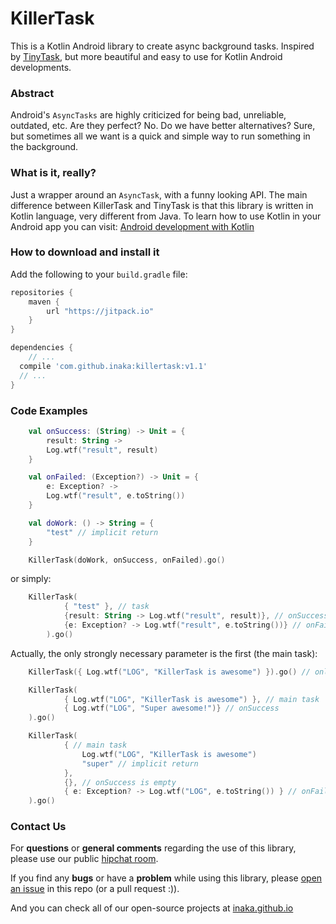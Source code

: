 KillerTask
=====

This is a Kotlin Android library to create async background tasks. Inspired by [TinyTask](https://github.com/inaka/TinyTask), but more beautiful and easy to use for Kotlin Android developments.

### Abstract
Android's `AsyncTasks` are highly criticized for being bad, unreliable, outdated, etc. Are they perfect? No.
Do we have better alternatives? Sure, but sometimes all we want is a quick and simple way to run something in the background.

### What is it, really?
Just a wrapper around an `AsyncTask`, with a funny looking API.
The main difference between KillerTask and TinyTask is that this library is written in Kotlin language, very different from Java.
To learn how to use Kotlin in your Android app you can visit: [Android development with Kotlin](http://inaka.net/blog/2016/01/15/android-development-with-kotlin)

### How to download and install it
Add the following to your `build.gradle` file:

```groovy
repositories {
	maven {
		url "https://jitpack.io"
	}
}

dependencies {
	// ...
  compile 'com.github.inaka:killertask:v1.1'
  // ...
}
```

### Code Examples


```kotlin
    val onSuccess: (String) -> Unit = {
        result: String ->
        Log.wtf("result", result)
    }

    val onFailed: (Exception?) -> Unit = {
        e: Exception? ->
      	Log.wtf("result", e.toString())
    }

    val doWork: () -> String = {
        "test" // implicit return
    }

    KillerTask(doWork, onSuccess, onFailed).go()
```
or simply:

```kotlin
    KillerTask(
            { "test" }, // task
            {result: String -> Log.wtf("result", result)}, // onSuccess actions
            {e: Exception? -> Log.wtf("result", e.toString())} // onFailed actions
        ).go()
```

Actually, the only strongly necessary parameter is the first (the main task):

```kotlin     
    KillerTask({ Log.wtf("LOG", "KillerTask is awesome") }).go() // only main task
```
```kotlin  
    KillerTask(
            { Log.wtf("LOG", "KillerTask is awesome") }, // main task
            { Log.wtf("LOG", "Super awesome!")} // onSuccess
    ).go()
```
```kotlin 
    KillerTask(
            { // main task
                Log.wtf("LOG", "KillerTask is awesome")
                "super" // implicit return
            },
            {}, // onSuccess is empty
            { e: Exception? -> Log.wtf("LOG", e.toString()) } // onFailed
    ).go()
```


### Contact Us
For **questions** or **general comments** regarding the use of this library, please use our public
[hipchat room](http://inaka.net/hipchat).

If you find any **bugs** or have a **problem** while using this library, please [open an issue](https://github.com/inaka/KillerTask/issues/new) in this repo (or a pull request :)).

And you can check all of our open-source projects at [inaka.github.io](http://inaka.github.io)